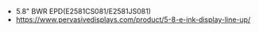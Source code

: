 * 5.8" BWR EPD(E2581CS081/E2581JS081)
* https://www.pervasivedisplays.com/product/5-8-e-ink-display-line-up/
